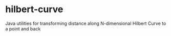 # hilbert-curve
Java utilities for transforming distance along N-dimensional Hilbert Curve to a point and back
